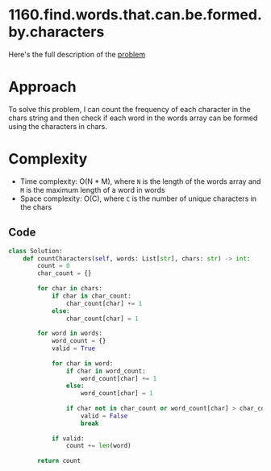# 1160.find.words.that.can.be.formed.by.characters

Here's the full description of the [problem](https://leetcode.com/problems/find-words-that-can-be-formed-by-characters/description/)

# Approach

To solve this problem, I can count the frequency of each character in the chars string and then check if each word in the words array can be formed using the characters in chars.


# Complexity

- Time complexity: O(N * M), where `N` is the length of the words array and `M` is the maximum length of a word in words 
- Space complexity: O(C), where `C` is the number of unique characters in the chars 

## Code

```python
class Solution:
    def countCharacters(self, words: List[str], chars: str) -> int:
        count = 0
        char_count = {}
        
        for char in chars:
            if char in char_count:
                char_count[char] += 1
            else:
                char_count[char] = 1
        
        for word in words:
            word_count = {}
            valid = True
            
            for char in word:
                if char in word_count:
                    word_count[char] += 1
                else:
                    word_count[char] = 1
                
                if char not in char_count or word_count[char] > char_count[char]:
                    valid = False
                    break
            
            if valid:
                count += len(word)
        
        return count
```